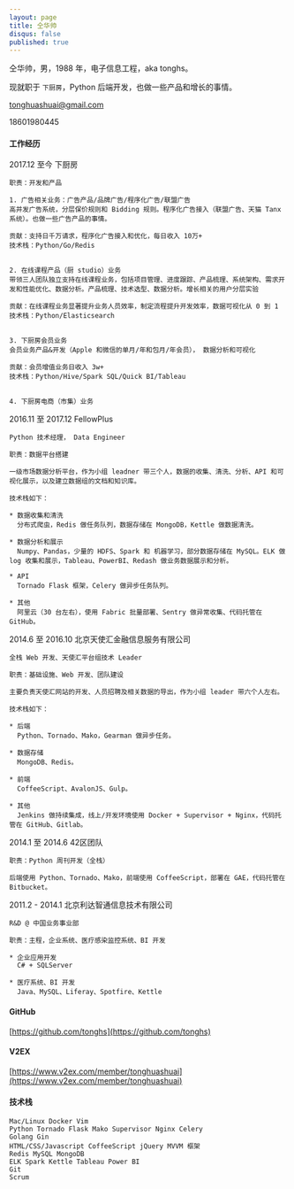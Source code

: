 ```yaml
---
layout: page
title: 仝华帅
disqus: false
published: true
---
```


仝华帅，男，1988 年，电子信息工程，aka tonghs。

现就职于 `下厨房`，Python 后端开发，也做一些产品和增长的事情。

[tonghuashuai@gmail.com](mailto:tonghuashuai#gmail.com)

18601980445

####     
#### 工作经历

2017.12 至今 下厨房 

    职责：开发和产品

    1. 广告相关业务：广告产品/品牌广告/程序化广告/联盟广告
    高并发广告系统，分层保价规则和 Bidding 规则。程序化广告接入（联盟广告、天猫 Tanx 系统）。也做一些广告产品的事情。

    贡献：支持日千万请求，程序化广告接入和优化，每日收入 10万+
    技术栈：Python/Go/Redis

    
    2. 在线课程产品（厨 studio）业务
    带领三人团队独立支持在线课程业务，包括项目管理、进度跟踪、产品梳理、系统架构、需求开发和性能优化、数据分析。产品梳理、技术选型、数据分析。增长相关的用户分层实验

    贡献：在线课程业务显著提升业务人员效率，制定流程提升开发效率，数据可视化从 0 到 1
    技术栈：Python/Elasticsearch

    
    3. 下厨房会员业务
    会员业务产品&开发（Apple 和微信的单月/年和包月/年会员）， 数据分析和可视化
    
    贡献：会员增值业务日收入 3w+
    技术栈：Python/Hive/Spark SQL/Quick BI/Tableau
    
    
    4. 下厨房电商（市集）业务
    

2016.11 至 2017.12 FellowPlus 

    Python 技术经理， Data Engineer

    职责：数据平台搭建
    
    一级市场数据分析平台，作为小组 leadner 带三个人，数据的收集、清洗、分析、API 和可视化展示，以及建立数据组的文档和知识库。
    
    技术栈如下：
    
    * 数据收集和清洗
      分布式爬虫，Redis 做任务队列，数据存储在 MongoDB，Kettle 做数据清洗。
        
    * 数据分析和展示
      Numpy、Pandas，少量的 HDFS、Spark 和 机器学习，部分数据存储在 MySQL。ELK 做 log 收集和展示，Tableau、PowerBI、Redash 做业务数据展示和分析。
        
    * API
      Tornado Flask 框架，Celery 做异步任务队列。
    
    * 其他
      阿里云（30 台左右），使用 Fabric 批量部署、Sentry 做异常收集、代码托管在 GitHub。
     

2014.6 至 2016.10 北京天使汇金融信息服务有限公司

    全栈 Web 开发、天使汇平台组技术 Leader

    职责：基础设施、Web 开发、团队建设
    
    主要负责天使汇网站的开发、人员招聘及相关数据的导出，作为小组 leader 带六个人左右。

    技术栈如下：
    
    * 后端
      Python、Tornado、Mako，Gearman 做异步任务。
        
    * 数据存储
      MongoDB、Redis。
        
    * 前端
      CoffeeScript、AvalonJS、Gulp。
        
    * 其他
      Jenkins 做持续集成，线上/开发环境使用 Docker + Supervisor + Nginx，代码托管在 GitHub、Gitlab。

2014.1 至 2014.6 42区团队

    职责：Python 周刊开发（全栈）

    后端使用 Python、Tornado、Mako，前端使用 CoffeeScript，部署在 GAE，代码托管在 Bitbucket。

2011.2 - 2014.1 北京利达智通信息技术有限公司

    R&D @ 中国业务事业部

    职责：主程，企业系统、医疗感染监控系统、BI 开发

    * 企业应用开发
      C# + SQLServer
        
    * 医疗系统、BI 开发
      Java、MySQL、Liferay、Spotfire、Kettle

####    
#### GitHub
[https://github.com/tonghs](https://github.com/tonghs)


####    
#### V2EX
[https://www.v2ex.com/member/tonghuashuai](https://www.v2ex.com/member/tonghuashuai)


####    
#### 技术栈
    Mac/Linux Docker Vim
    Python Tornado Flask Mako Supervisor Nginx Celery
    Golang Gin
    HTML/CSS/Javascript CoffeeScript jQuery MVVM 框架
    Redis MySQL MongoDB
    ELK Spark Kettle Tableau Power BI
    Git
    Scrum
